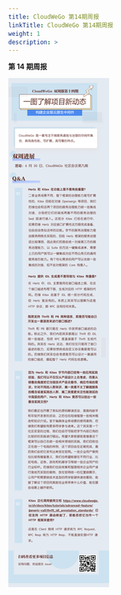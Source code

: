 ```yaml
---
title: CloudWeGo 第14期周报
linkTitle: CloudWeGo 第14期周报
weight: 1
description: >
---
```


**第 14 期周报**

![image](https://raw.githubusercontent.com/cloudwego/community/main/weekly_report/CloudWeGo_14th_weekly_report.png)



